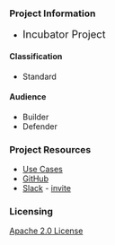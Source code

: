 ### Project Information

* <i class="fas fa-egg" style="font-size: 1.3em; color:#2ADA08;"></i>
  <span style="font-size: 1.3em;">Incubator Project</span>

#### Classification

* <i class="fas fa-book-open" style="color:#233e81;"></i> Standard

#### Audience

* <i class="fas fa-toolbox" style="color:#233e81;"></i> Builder
* <i class="fas fa-shield-alt" style="color:#233e81;"></i> Defender

### Project Resources

* [Use Cases](https://docs.google.com/document/d/1sRMS1IX0r7ZkYthDR0VY1bYyvp_6K_xw4sR1vZwla8E/edit)
* [GitHub](https://github.com/Common-Lifecycle-Enumeration)
* [Slack](https://owasp.slack.com/archives/C06GUKY03NC) - [invite](https://owasp.org/slack)

### Licensing

[Apache 2.0 License](https://www.apache.org/licenses/LICENSE-2.0)
